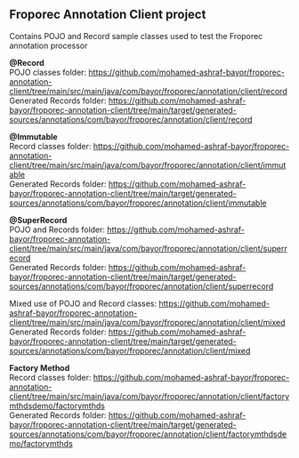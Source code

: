 ## Froporec Annotation Client project
Contains POJO and Record sample classes used to test the Froporec annotation processor 

**@Record**<br>
POJO classes folder: https://github.com/mohamed-ashraf-bayor/froporec-annotation-client/tree/main/src/main/java/com/bayor/froporec/annotation/client/record <br>
Generated Records folder: https://github.com/mohamed-ashraf-bayor/froporec-annotation-client/tree/main/target/generated-sources/annotations/com/bayor/froporec/annotation/client/record

**@Immutable**<br>
Record classes folder: https://github.com/mohamed-ashraf-bayor/froporec-annotation-client/tree/main/src/main/java/com/bayor/froporec/annotation/client/immutable <br>
Generated Records folder: https://github.com/mohamed-ashraf-bayor/froporec-annotation-client/tree/main/target/generated-sources/annotations/com/bayor/froporec/annotation/client/immutable

**@SuperRecord**<br>
POJO and Records folder: https://github.com/mohamed-ashraf-bayor/froporec-annotation-client/tree/main/src/main/java/com/bayor/froporec/annotation/client/superrecord <br>
Generated Records folder: https://github.com/mohamed-ashraf-bayor/froporec-annotation-client/tree/main/target/generated-sources/annotations/com/bayor/froporec/annotation/client/superrecord

Mixed use of POJO and Record classes: https://github.com/mohamed-ashraf-bayor/froporec-annotation-client/tree/main/src/main/java/com/bayor/froporec/annotation/client/mixed <br>
Generated Records folder: https://github.com/mohamed-ashraf-bayor/froporec-annotation-client/tree/main/target/generated-sources/annotations/com/bayor/froporec/annotation/client/mixed

**Factory Method**<br>
Record classes folder: https://github.com/mohamed-ashraf-bayor/froporec-annotation-client/tree/main/src/main/java/com/bayor/froporec/annotation/client/factorymthdsdemo/factorymthds <br>
Generated Records folder: https://github.com/mohamed-ashraf-bayor/froporec-annotation-client/tree/main/target/generated-sources/annotations/com/bayor/froporec/annotation/client/factorymthdsdemo/factorymthds <br>